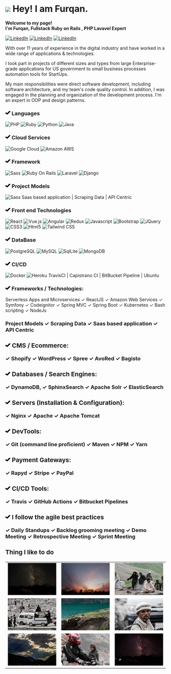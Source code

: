 
<h1><img src="https://emojis.slackmojis.com/emojis/images/1608026376/11743/kermit_typing.gif?1608026376" width="30"/> Hey! I am Furqan.</h1>

<p><b>Welcome to my page! </br> I'm Furqan, Fullstack Ruby on Rails , PHP Lavavel Expert</b> </b></p>

<a href='https://www.linkedin.com/in/furqan-wasi-72324940/' ><img alt="LinkedIn" src="https://img.shields.io/badge/LinkedIn-0077B5?style=for-the-badge&logo=linkedin&logoColor=white" /></a>
<a href='https://www.facebook.com/furqan.wasi1/' ><img alt="LinkedIn" src="https://img.shields.io/badge/Facebook-1877F2?style=for-the-badge&logo=facebook&logoColor=white" /></a>
<a href='https://www.instagram.com/furqan.wasi/' ><img alt="LinkedIn" src="https://img.shields.io/badge/Instagram-E4405F?style=for-the-badge&logo=instagram&logoColor=white" /></a>

<p>
 With over 11 years of experience in the digital industry and have worked in a wide range of applications & technologies.

 I took part in projects of different sizes and types from large Enterprise-grade applications for US government to small business processes automation tools for StartUps.

 My main responsibilities were direct software development, including software architecture, and my team's code quality control. In addition, I was engaged in the planning and organization of the development process. I'm an expert in OOP and design patterns.
</p>


<h3><img src='https://github.com/furqanwasi/furqanwasi/raw/main/checked-mark.png'/> Languages </h3>
<p>

  <img alt="PHP" src="https://img.shields.io/badge/PHP-777BB4?style=for-the-badge&logo=php&logoColor=white" /> 
  <img alt="Ruby" src="https://img.shields.io/badge/Ruby-CC342D?style=for-the-badge&logo=ruby&logoColor=white" /> 
  <img alt="Python" src="https://img.shields.io/badge/Python-3776AB?style=for-the-badge&logo=python&logoColor=white" />
  <img alt="Java" src="https://img.shields.io/badge/Java-ED8B00?style=for-the-badge&logo=java&logoColor=white" />
</p>
<h3> <img src='https://github.com/furqanwasi/furqanwasi/raw/main/checked-mark.png'/> Cloud Services</h3>
<p>
  <img alt="Google Cloud" src="https://img.shields.io/badge/Google_Cloud-4285F4?style=for-the-badge&logo=google-cloud&logoColor=white" />
  <img alt="Amazon AWS" src="https://img.shields.io/badge/Amazon_AWS-232F3E?style=for-the-badge&logo=amazon-aws&logoColor=white" />
</p>
<h3><img src='https://github.com/furqanwasi/furqanwasi/raw/main/checked-mark.png'/> Framework </h3>
<p>
  <img alt="Sass" src="https://img.shields.io/badge/Sass-CC6699?style=for-the-badge&logo=sass&logoColor=white" />
  <img alt="Ruby On Rails" src="https://img.shields.io/badge/Ruby_on_Rails-CC0000?style=for-the-badge&logo=ruby-on-rails&logoColor=white" />
  <img alt="Laravel" src="https://img.shields.io/badge/Laravel-FF2D20?style=for-the-badge&logo=laravel&logoColor=white" />
  <img alt="Django" src="https://img.shields.io/badge/Django-092E20?style=for-the-badge&logo=django&logoColor=white" />
</p>

<h3><img src='https://github.com/furqanwasi/furqanwasi/raw/main/checked-mark.png'/> Project Models</h3>
 <img alt="Sass" src="https://img.shields.io/badge/Sass-CC6699?style=for-the-badge&logo=sass&logoColor=white" /> Saas based application | Scraping Data | API Centric

<h3> <img src='https://github.com/furqanwasi/furqanwasi/raw/main/checked-mark.png'/> Front end Technologies </h3>
<p>
  <img alt="React" src="https://img.shields.io/badge/React-20232A?style=for-the-badge&logo=react&logoColor=61DAFB" />
  <img alt="Vue.js" src="https://img.shields.io/badge/Vue.js-35495E?style=for-the-badge&logo=vue.js&logoColor=4FC08D" />
  <img alt="Angular" src="https://img.shields.io/badge/AngularJS-E23237?style=for-the-badge&logo=angularjs&logoColor=white" />
  <img alt="Redux" src="https://img.shields.io/badge/-Redux-764ABC?style=flat-square&logo=redux&logoColor=white" />
  <img alt="Javascript" src="https://img.shields.io/badge/JavaScript-F7DF1E?style=for-the-badge&logo=javascript&logoColor=black" />
  <img alt="Bootstrap" src="https://img.shields.io/badge/Bootstrap-563D7C?style=for-the-badge&logo=bootstrap&logoColor=white" />
  <img alt="JQuery" src="https://img.shields.io/badge/jQuery-0769AD?style=for-the-badge&logo=jquery&logoColor=white" />
  <img alt="CSS3" src="https://img.shields.io/badge/CSS3-1572B6?style=for-the-badge&logo=css3&logoColor=white" />
  <img alt="Html5" src="https://img.shields.io/badge/-HTML5-E34F26?style=flat-square&logo=html5&logoColor=white" />
  <img alt="Tailwind CSS" src="https://img.shields.io/badge/Tailwind_CSS-38B2AC?style=for-the-badge&logo=tailwind-css&logoColor=white" />
</p>

<h3><img src='https://github.com/furqanwasi/furqanwasi/raw/main/checked-mark.png'/> DataBase</h3>
<p>
  <img alt="PostgreSQL" src="https://img.shields.io/badge/PostgreSQL-316192?style=for-the-badge&logo=postgresql&logoColor=white" />
  <img alt="MySQL" src="https://img.shields.io/badge/MySQL-00000F?style=for-the-badge&logo=mysql&logoColor=white" />
  <img alt="SqlLite" src="https://img.shields.io/badge/SQLite-07405E?style=for-the-badge&logo=sqlite&logoColor=white" />
  <img alt="MongoDB" src="https://img.shields.io/badge/-MongoDB-13aa52?style=flat-square&logo=mongodb&logoColor=white" />

</p>

<h3> <img src='https://github.com/furqanwasi/furqanwasi/raw/main/checked-mark.png'/> CI/CD </h3>
<p>
  <img alt="Docker" src="https://img.shields.io/badge/-Docker-46a2f1?style=flat-square&logo=docker&logoColor=white" />
  <img alt="Heroku" src="https://img.shields.io/badge/Heroku-430098?style=for-the-badge&logo=heroku&logoColor=white" />
   TravisCI | Capistrano CI | BitBucket Pipeline | Ubuntu
</p>


<h3><img src='https://github.com/furqanwasi/furqanwasi/raw/main/checked-mark.png'/> Frameworks / Technologies:</h3>
 Serverless Apps and Microservices
✓ ReactJS
✓ Amazon Web Services
✓ Symfony
✓ Codeignitor
✓ Spring MVC
✓ Spring Boot
✓ Kubernetes
✓ Bash scripting
✓ NodeJs

<h3>Project Models<h/3>
✓ Scraping Data
✓ Saas based application
✓ API Centric

<h3><img src='https://github.com/furqanwasi/furqanwasi/raw/main/checked-mark.png'/> CMS / Ecommerce:</h3>
✓ Shopify
✓ WordPress
✓ Spree
✓ AvoRed
✓ Bagisto

<h3><img src='https://github.com/furqanwasi/furqanwasi/raw/main/checked-mark.png'/> Databases / Search Engines:</h3>
✓ DynamoDB,
✓ SphinxSearch
✓ Apache Solr
✓ ElasticSearch

<h3><img src='https://github.com/furqanwasi/furqanwasi/raw/main/checked-mark.png'/> Servers (Installation & Configuration):</h3>
✓ Nginx
✓ Apache
✓ Apache Tomcat

<h3><img src='https://github.com/furqanwasi/furqanwasi/raw/main/checked-mark.png'/> DevTools:</h3>
✓ Git (command line proficient)
✓ Maven
✓ NPM
✓ Yarn

<h3><img src='https://github.com/furqanwasi/furqanwasi/raw/main/checked-mark.png'/> Payment Gateways:</h3>
✓ Rapyd
✓ Stripe
✓ PayPal

<h3><img src='https://github.com/furqanwasi/furqanwasi/raw/main/checked-mark.png'/> CI/CD Tools:</h3>
✓ Travis
✓ GitHub Actions
✓ Bitbucket Pipelines

<h3><img src='https://github.com/furqanwasi/furqanwasi/raw/main/checked-mark.png'/>  I follow the agile best practices</h3>
✓ Daily Standups
✓ Backlog grooming meeting
✓ Demo Meeting
✓ Retrospective Meeting
✓ Sprint Meeting

<h3> Thing I like to do </h3>
<table style='border: none !important'>

<tr style='border: none;'>
   <td style='border: none;'> <img src='https://github.com/furqanwasi/furqanwasi/raw/main/9.jpeg'/></td>
    <td style='border: none;'><img src='https://github.com/furqanwasi/furqanwasi/raw/main/7.jpeg'/></td>
  <td style='border: none;'><img src='https://github.com/furqanwasi/furqanwasi/raw/main/2.jpeg'/></td>
<tr/>

<tr style='border: none;'>
 <td style='border: none !important'><img src='https://github.com/furqanwasi/furqanwasi/raw/main/1.jpeg'/></td>
  <td style='border: none  !important;'><img src='https://github.com/furqanwasi/furqanwasi/raw/main/4.jpeg'/></td>
  <td style='border: none !important;'><img src='https://github.com/furqanwasi/furqanwasi/raw/main/5.jpeg'/></td>
<tr/>

<tr style='border: none;'>

 <td style='border: none !important;'> <img src='https://github.com/furqanwasi/furqanwasi/raw/main/10.jpeg'/></td>
 <td style='border: none !important;'><img src='https://github.com/furqanwasi/furqanwasi/raw/main/3.jpeg'/></td>
<td style='border: none !important;'><img src='https://github.com/furqanwasi/furqanwasi/raw/main/8.jpeg'/></td>

<tr/>

</table>
